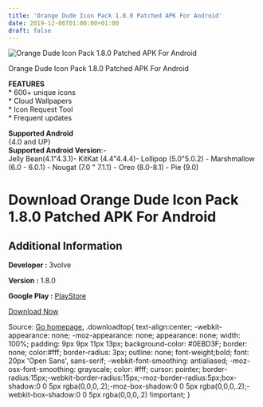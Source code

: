```yaml
---
title: 'Orange Dude Icon Pack 1.8.0 Patched APK For Android'
date: 2019-12-06T01:00:00+01:00
draft: false
---
```


![Orange Dude Icon Pack 1.8.0 Patched APK For Android](https://i2.wp.com/apkhome.net/wp-content/uploads/2019/12/Orange-Dude-Icon-Pack-1.8.0-Patched.png "Orange Dude Icon Pack 1.8.0 Patched APK For Android")

  

Orange Dude Icon Pack 1.8.0 Patched APK For Android

**FEATURES**  
\* 600+ unique icons  
\* Cloud Wallpapers  
\* Icon Request Tool  
\* Frequent updates

**Supported Android**  
{4.0 and UP}  
**Supported Android Version**:-  
Jelly Bean(4.1"4.3.1)- KitKat (4.4"4.4.4)- Lollipop (5.0"5.0.2) - Marshmallow (6.0 - 6.0.1) - Nougat (7.0 " 7.1.1) - Oreo (8.0-8.1) - Pie (9.0)

Download Orange Dude Icon Pack 1.8.0 Patched APK For Android
============================================================

Additional Information
----------------------

**Developer :** 3volve

**Version :** 1.8.0

**Google Play :** [PlayStore](https://play.google.com/store/apps/details?id=com.sreerag.orange)

  

[Download Now](https://store4app.co/post/orange-dude-icon-pack-1-8-0-patched-apk-for-android_1575304736)

  
Source: [Go homepage.](https://store4app.co/post/orange-dude-icon-pack-1-8-0-patched-apk-for-android_1575304736) .downloadtop{ text-align:center; -webkit-appearance: none; -moz-appearance: none; appearance: none; width: 100%; padding: 9px 9px 11px 13px; background-color: #0EBD3F; border: none; color:#fff; border-radius: 3px; outline: none; font-weight;bold; font: 20px 'Open Sans', sans-serif; -webkit-font-smoothing: antialiased; -moz-osx-font-smoothing: grayscale; color: #fff; cursor: pointer; border-radius:15px;-webkit-border-radius:15px;-moz-border-radius:5px;box-shadow:0 0 5px rgba(0,0,0,.2);-moz-box-shadow:0 0 5px rgba(0,0,0,.2);-webkit-box-shadow:0 0 5px rgba(0,0,0,.2) !important; }